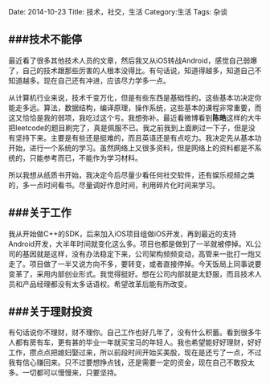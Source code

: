 Date: 2014-10-23
Title: 技术，社交，生活
Category:生活
Tags: 杂谈

###技术不能停
----
   最近看了很多其他技术人员的文章，然后我又从iOS转战Android，感觉自己弱爆了，自己的技术跟那些厉害的人根本没得比。有句话说，知道得越多，知道自己不知道越多。现在自己还有冲进，应该尽力学多一点。
  
  从计算机行业来说，技术千变万化，但是有些东西是基础性的。这些基本功决定你能走多远。算法，数据结构，编译原理，操作系统，这些基本的课程非常重要，而这又恰恰是我的弱项，我吃过这个亏。我想弥补。最近看微博看到**陈皓**这样的大牛把leetcode的题目刷完了，真是佩服不已。我之前我到上面刷过一下子，但是没有坚持下来。主要是有些还是挺难的，而且英语还是有点吃力。我决定先从基本功开始，进行一个系统的学习。虽然网络上又很多资料，但是网络上的资料都是不系统的，只能参考而已，不能作为学习材料。
  
  所以我想从纸质书开始，我决定今后尽量少看任何社交软件，还有娱乐视频之类的，多一点时间看书。尽量调好作息时间，利用碎片化时间来学习。
  
  
###关于工作
  -----
  我从开始做C++的SDK，后来加入iOS项目组做iOS开发，再到最近的支持Android开发，大半年时间就变化这么多。项目也都是做到了一半就被停掉。XL公司的基因就是这样，没有办法稳定下来，公司架构频频变动，高管来一批打一炮又走了。项目做了一半又说方向不多，要转变，或者直接停掉。今天饭局上同事说要变革了，采用内部创业形式。我觉得挺好。想在公司内部就是太舒服，而且技术人员和产品经理都没有太多话语权。希望改革后能有所改变。
  
###关于理财投资
----
有句话说你不理财，财不理你。自己工作也好几年了，没有什么积蓄。看到很多牛人都有房有车，更有甚的毕业一年就买宝马的年轻人。我也希望能好好理财，好好工作，攒点点把媳妇娶过来，所以前段时间开始买美股，现在是还亏了一点，不过我有信心赚回来。只不过要想挣点钱，还是需要一定的资金，现在自己不敢投太多。一切都可以慢慢来，只要坚持。
